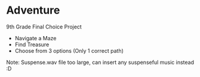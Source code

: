 # Adventure
9th Grade Final Choice Project
- Navigate a Maze
- Find Treasure
- Choose from 3 options (Only 1 correct path)

Note: Suspense.wav file too large, can insert any suspenseful music instead :D
